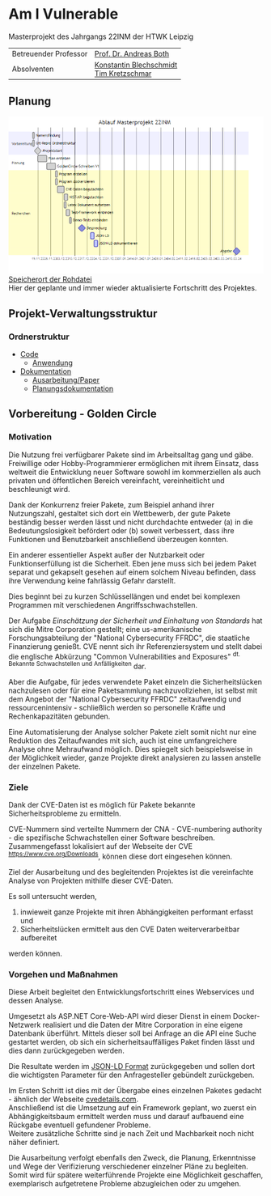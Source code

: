 # Am I Vulnerable
Masterprojekt des Jahrgangs 22INM der HTWK Leipzig

<table style="width: 100%">
    <tr>
        <td>Betreuender Professor</td>
        <td><a href="mailto:andreas.both@htwk-leipzig.de">Prof. Dr. Andreas Both</a></td>
    </tr>
    <tr>
        <td>Absolventen</td>
        <td>
            <a href="mailto:andreas.both@htwk-leipzig.de">Konstantin Blechschmidt</a><br>
            <a href="mailto:andreas.both@htwk-leipzig.de">Tim Kretzschmar</a>
        </td>
    </tr>
</table>

## Planung
<img src="documentation/planning/procedure-1.png" alt="neu kompilieren!" title="procedure-1.png" />
<figcaption><a href="documentation/planning/procedure.md">Speicherort der Rohdatei</a></figcaption>
Hier der geplante und immer wieder aktualisierte Fortschritt des Projektes.

## Projekt-Verwaltungsstruktur
### Ordnerstruktur
- [Code](code/)
    - [Anwendung](code/AmIVulnerable/)
- [Dokumentation](documentation/)
    - [Ausarbeitung/Paper](documentation/latex/)
    - [Planungsdokumentation](documentation/planning/)

## Vorbereitung - Golden Circle
### Motivation
Die Nutzung frei verfügbarer Pakete sind im Arbeitsalltag gang und gäbe.
Freiwillige oder Hobby-Programmierer ermöglichen mit ihrem Einsatz, dass weltweit die Entwicklung neuer Software sowohl im kommerziellen als auch privaten und öffentlichen Bereich vereinfacht, vereinheitlicht und beschleunigt wird.

Dank der Konkurrenz freier Pakete, zum Beispiel anhand ihrer Nutzungszahl, gestaltet sich dort ein Wettbewerb, der gute Pakete beständig besser werden lässt und nicht durchdachte entweder (a) in die Bedeutungslosigkeit befördert oder (b) soweit verbessert, dass ihre Funktionen und Benutzbarkeit anschließend überzeugen konnten.

Ein anderer essentieller Aspekt außer der Nutzbarkeit oder Funktionserfüllung ist die Sicherheit.
Eben jene muss sich bei jedem Paket separat und gekapselt gesehen auf einem solchem Niveau befinden, dass ihre Verwendung keine fahrlässig Gefahr darstellt.

Dies beginnt bei zu kurzen Schlüssellängen und endet bei komplexen Programmen mit verschiedenen Angriffsschwachstellen.

Der Aufgabe <i>Einschätzung der Sicherheit und Einhaltung von Standards</i> hat sich die Mitre Corporation gestellt; eine us-amerikanische Forschungsabteilung der "National Cybersecurity FFRDC", die staatliche Finanzierung genießt.
CVE nennt sich ihr Referenziersystem und stellt dabei die englische Abkürzung "Common Vulnerabilities and Exposures" <sup>dt. Bekannte Schwachstellen und Anfälligkeiten</sup> dar.

Aber die Aufgabe, für jedes verwendete Paket einzeln die Sicherheitslücken nachzulesen oder für eine Paketsammlung nachzuvollziehen, ist selbst mit dem Angebot der "National Cybersecurity FFRDC" zeitaufwendig und ressourcenintensiv - schließlich werden so personelle Kräfte und Rechenkapazitäten gebunden.

Eine Automatisierung der Analyse solcher Pakete zielt somit nicht nur eine Reduktion des Zeitaufwandes mit sich, auch ist eine umfangreichere Analyse ohne Mehraufwand möglich.
Dies spiegelt sich beispielsweise in der Möglichkeit wieder, ganze Projekte direkt analysieren zu lassen anstelle der einzelnen Pakete.

### Ziele
Dank der CVE-Daten ist es möglich für Pakete bekannte Sicherheitsprobleme zu ermitteln.

CVE-Nummern sind verteilte Nummern der CNA - CVE-numbering authority - die spezifische Schwachstellen einer Software beschreiben.
Zusammengefasst lokalisiert auf der Webseite der CVE <sup>https://www.cve.org/Downloads</sup>, können diese dort eingesehen können.

Ziel der Ausarbeitung und des begleitenden Projektes ist die vereinfachte Analyse von Projekten mithilfe dieser CVE-Daten.

Es soll untersucht werden,

1. inwieweit ganze Projekte mit ihren Abhängigkeiten performant erfasst und
2. Sicherheitslücken ermittelt aus den CVE Daten weiterverarbeitbar aufbereitet

werden können.

### Vorgehen und Maßnahmen
Diese Arbeit begleitet den Entwicklungsfortschritt eines Webservices und dessen Analyse.

Umgesetzt als ASP.NET Core-Web-API wird dieser Dienst in einem Docker-Netzwerk realisiert und die Daten der Mitre Corporation in eine eigene Datenbank überführt.
Mittels dieser soll bei Anfrage an die API eine Suche gestartet werden, ob sich ein sicherheitsauffälliges Paket finden lässt und dies dann zurückgegeben werden.

Die Resultate werden im [JSON-LD Format](https://json-ld.org/) zurückgegeben und sollen dort die wichtigsten Parameter für den Anfragesteller gebündelt zurückgeben.

Im Ersten Schritt ist dies mit der Übergabe eines einzelnen Paketes gedacht - ähnlich der Webseite [cvedetails.com](https://www.cvedetails.com/vulnerability-search.php). <br>
Anschließend ist die Umsetzung auf ein Framework geplant, wo zuerst ein Abhängigkeitsbaum ermittelt werden muss und darauf aufbauend eine Rückgabe eventuell gefundener Probleme. <br>
Weitere zusätzliche Schritte sind je nach Zeit und Machbarkeit noch nicht näher definiert.

Die Ausarbeitung verfolgt ebenfalls den Zweck, die Planung, Erkenntnisse und Wege der Verifizierung verschiedener einzelner Pläne zu begleiten.
Somit wird für spätere weiterführende Projekte eine Möglichkeit geschaffen, exemplarisch aufgetretene Probleme abzugleichen oder zu umgehen.

